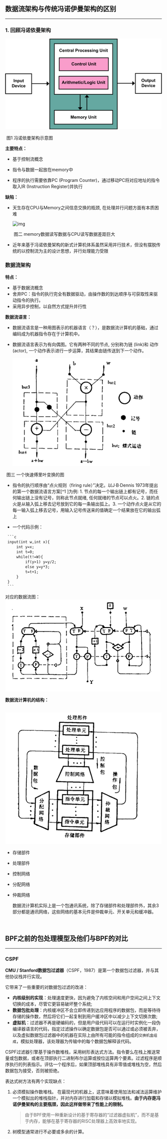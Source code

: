 ## 数据流架构与传统冯诺伊曼架构的区别
---

### 1. 回顾冯诺依曼架构

   ![img](./images/1280px-Von_Neumann_Architecture.svg.png)

   ​				                     图1   冯诺依曼架构示意图
   

   **主要特点：**

   + 基于控制流概念

   + 指令与数据一起放在memory中

   + 程序的执行需要依靠PC (Program Counter)，通过移动PC将对应地址的指令取入IR (Instruction Register)并执行
   

   **缺陷：**

   - 天生存在CPU与Memory之间信息交换的瓶颈, 在处理并行问题方面有本质困难

     ![img](https://pic4.zhimg.com/80/v2-8b403bda4f4654ec09f082a3e33f1b13_hd.jpg)

     ​               图二  memory数据读写数据与CPU读写数据差距巨大
     

   - 近年来基于冯诺依曼架构的新式计算机体系虽然采用并行技术，但没有摆脱传统的以控制流为主的设计思想，并行处理能力受限

   

### 数据流架构 

   **特点：**

   + 基于数据流概念
   + 舍弃PC：指令的执行完全有数据驱动，由操作数的到达顺序与可获取性来驱动指令的执行。
   + 采用异步控制，以自然方式提升并行性

   

   **数据流语言：**

   + 数据流语言是一种用图表示的机器语言（？），是数据流计算机的基础，通过编码成为机器指令存在于计算机中。

   + 数据流语言表示为有向偶图。它有两种不同的节点, 分别称为链 (Iink)和 动作 (actor), 一个动作表示进行一步运算，其结果由链传送到下一个动作。

     ![1553901626015](./images/快速傅里叶变换.png)

   ​                                  图三 一个快速傅里叶变换的图
   

   + 指令的执行顺序由“点火规则（firing rule）”决定。以J·B·Dennis 1973年提出的第一个数据流语言方案[^1 ]为例: 1. 节点的每一个输出链上都有记号，而任何输出链上没有记号，则称此节点就绪, 任何就绪的节点可以点火。2. 链的点火是从输入弧上移去记号放到它的每一条输出弧上。3. 一个动作点火是从它的每一输入弧上移去记号，用输入记号传送来的值确定一个结果放在它的输出弧上

   +  一个代码示例：

     ```c
     input(int w,int x){
         int y=x;
         int t=0;
         while(t!=W){
             if(y>1) y=y/2;
             else y=y*3;
             t=t+1;
         }
     }
     ```

  对应的数据流图：
     ![1553902485683](./images/示例.png)

**数据流计算机的结构：**

​    ![1553902706882](./images/数据流计算机结构.png)

+ 存储部件

+ 处理部件

+ 控制网络

+ 分配网络

+ 仲裁网络

  数据流计算机实际上是一个包通讯系统，除了存储部件和处理部件外，其余3部分都是通讯网络，这些网络的基本元件是仲裁单元、开关单元和缓冲器。

  ​      

## BPF之前的包处理模型及他们与BPF的对比 
---
### CSPF

**CMU / Stanford数据包过滤器**（CSPF，1987）是第一个数据包过滤器，并与其他协议栈并行实现。

它带来了一些重要的对数据包过滤的改进：

- **内核级别的实现**：处理速度更快，因为避免了内核空间和用户空间之间上下文切换的成本，尽管它更容易破坏整个系统;
- **数据包批处理**：内核缓冲区不会立即传递到达应用程序的数据包，而是等待待存储的操作数，然后将它们一起复制到用户缓冲区中以减少上下文切换次数;
- **虚拟机**：过滤器不再是硬编码的，但是用户级代码可以在运行时实例化一段伪编译器语言的代码，指定过滤操作以确定数据包是否可以通过或必须被丢弃，以及虚拟数据包过滤器中的机器在实际上由所有可能的指令组成的`交换机盒组成`，模拟处理器，该处理器为传输中的每个数据包解释该代码。

CSPF过滤器引擎基于操作数堆栈，采用树形表达式方法。指令要么在栈上推送常量或包数据，或者在顶部执行二进制布尔运算或按位运算两个要素。过滤程序是顺序执行的列表指示。评估一个程序后，如果顶部堆栈具有非零值或堆栈为空，然后数据包为接受，否则被拒绝。

表达式树方法有两个实现缺点：

1. 必须模拟操作数堆栈。 在最现代的机器上，这意味着使用加法和减法运算维护一个模拟出的堆栈指针，并对内存进行加载和存储以模拟堆栈。**由于内存是冯诺伊曼架构的主要瓶颈，因此这样做带来了性能上的限制。**

   > 由于BPF使用一种重新设计的基于寄存器的“过滤器虚拟机”，而不是基于内存，能够在基于寄存器的RISC处理器上高效率地实现。

2. 树模型通常进行不必要或多余的计算。 




